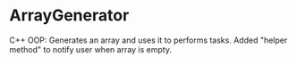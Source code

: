 # ArrayGenerator

C++ OOP: Generates an array and uses it to performs tasks. Added "helper method" to notify user when array is empty.
